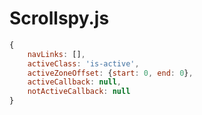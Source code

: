 # Scrollspy.js

```js
{
	navLinks: [],
	activeClass: 'is-active',
	activeZoneOffset: {start: 0, end: 0},
	activeCallback: null,
	notActiveCallback: null
}
```

<Scrollspy-Scrollspy></Scrollspy-Scrollspy>